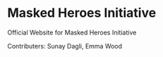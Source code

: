 # Masked Heroes Initiative
Official Website for Masked Heroes Initiative


Contributers: Sunay Dagli, Emma Wood
